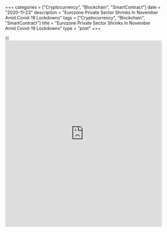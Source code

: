 +++
categories = ["Cryptocurrency", "Blockchain", "SmartContract"]
date = "2020-11-23"
description = "Eurozone Private Sector Shrinks In November Amid Covid-19 Lockdowns"
tags = ["Cryptocurrency", "Blockchain", "SmartContract"]
title = "Eurozone Private Sector Shrinks In November Amid Covid-19 Lockdowns"
type = "post"
+++

{{<iframe id="large-banner" src="https://www.bounty.group/#slide=6.0" width="100%" height="600" scrolling="no" style="border: 0px solid rgb(216, 221, 230); border-radius: 3px;">}}

The euro area private sector contracted sharply in November as member
countries reintroduced more restrictions to counter the spread of
Covid-19 infection, flash survey data from IHS Markit showed Monday.

The composite output index plunged to a six-month low of 45.1 from the
neutral 50.0 in October. The score was forecast to fall to 45.8.

The further downturn of the [economy][1] signaled for the fourth quarter
represents a major set-back to the region's health and extends the
recovery period, Chris Williamson, chief [business][2] economist at IHS
Markit said.

After a 7.4 percent contraction of GDP in 2020, IHS Markit expects only
a 3.7 percent expansion in 2021.

The drop in the composite index to well below 50 adds to the evidence
that the euro-zone economy will post another sizeable contraction in the
fourth quarter, Jack Allen-Reynolds, an economist at Capital Economics,
said.

But with vaccines looking increasingly likely to be rolled out in the
first half of next year, the surveys show greater optimism about 2021.

The deteriorating performance was broad-based, albeit with the service
sector hardest hit from virus containment measures.

The services Purchasing Managers' Index slid to 41.3 from 46.9 in the
previous month. The reading was seen at 42.5.

At the same time, the manufacturing PMI came in at 53.6, down moderately
from 54.8 in October. The expected score was 53.1.

Inflows of new orders advanced in manufacturing at the slowest rate
recorded over the past five months, while new business placed at service
providers collapsed to an extent not seen since May.

Employment fell across the Eurozone as a whole for a ninth consecutive
month in November.  
  
Further, companies resorted to discounting to boost sales in the service
sector, causing selling prices to fall at a faster pace. Meanwhile,
goods prices increased at the fastest pace since May 2019 due to higher
input costs.

Looking ahead, business expectations about the coming 12 months
recovered most of the slump seen in October to run at the second highest
since February.

Divergent trends were also seen across the region, with Germany again
bucking the wider downturn.

Germany's private sector growth moderated to a five-month low in
November due to the tightening of Covid-19 restrictions.

The composite output index dropped to 52.0 in November from 55.0 in
October. The reading was forecast to fall sharply to 50.4.

At 46.2, the services Purchasing Managers' Index reached a 6-month low.
The score was forecast to drop to 46.3 from 49.5 in October.

At the same time, the factory PMI came in at an elevated level of 57.9,
but down from 58.2 a month ago. The expected reading was 56.5.

Elsewhere, France's private sector contracted at the fastest pace in six
months in November predominantly driven by the weakness in services.

The composite output index fell to 39.9 from 47.5 in October.
Nonetheless, the reading was above economists' forecast of 34.0.

The flash services PMI dropped notably to 38.0 from 46.5 a month ago but
slightly above the forecast of 37.7.

At the same time, the manufacturing PMI came in at 49.1 in November
versus 51.3 in the previous month. The score was expected to drop
moderately to 50.1.

For comments and feedback [contact](https://www.playgroundfx.com/contact/): editorial@rtt[news](https://www.letsplayfx.com/blog/forex-news-website/).com

[Economic News][1]

 **What parts of the world are seeing the best (and worst) economic
performances lately? Click[here][3] to check out our [Econ Scorecard][3]
and find out! See up-to-the-moment [ranking](https://www.playgroundfx.com/blog/crypto-exchange-ranking/)s for the best and worst
performers in [GDP][4], [unemployment rate][5], [inflation][6] and much
more.**

   1. www.rtt[news](https://www.letsplayfx.com/blog/forex-news-website/).com/Content/EconomicNews.aspx
   2. www.rtt[news](https://www.letsplayfx.com/blog/forex-news-website/).com/Content/Business.aspx
   3. www.rtt[news](https://www.letsplayfx.com/blog/forex-news-website/).com/economic-scorecard/world-rank/retail-sales/highest-performance.aspx
   4. www.rtt[news](https://www.letsplayfx.com/blog/forex-news-website/).com/economic-scorecard/world-rank/GDP/highest-performance.aspx
   5. www.rtt[news](https://www.letsplayfx.com/blog/forex-news-website/).com/economic-scorecard/world-rank/unemployment-rate/lowest-performance.aspx
   6. www.rtt[news](https://www.letsplayfx.com/blog/forex-news-website/).com/economic-scorecard/world-rank/CPI/highest-performance.aspx